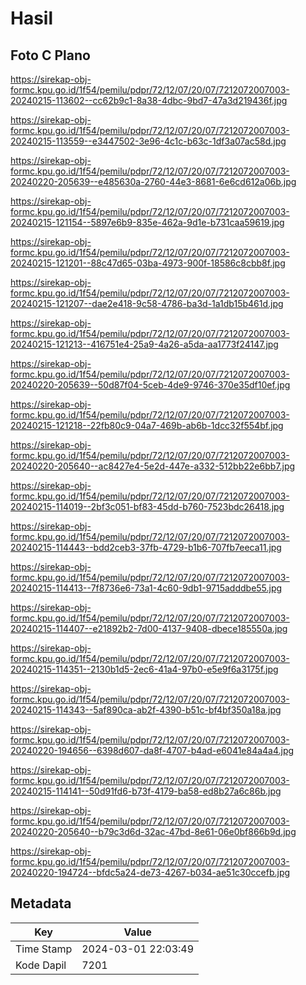 # Hasil

## Foto C Plano

https://sirekap-obj-formc.kpu.go.id/1f54/pemilu/pdpr/72/12/07/20/07/7212072007003-20240215-113602--cc62b9c1-8a38-4dbc-9bd7-47a3d219436f.jpg

https://sirekap-obj-formc.kpu.go.id/1f54/pemilu/pdpr/72/12/07/20/07/7212072007003-20240215-113559--e3447502-3e96-4c1c-b63c-1df3a07ac58d.jpg

https://sirekap-obj-formc.kpu.go.id/1f54/pemilu/pdpr/72/12/07/20/07/7212072007003-20240220-205639--e485630a-2760-44e3-8681-6e6cd612a06b.jpg

https://sirekap-obj-formc.kpu.go.id/1f54/pemilu/pdpr/72/12/07/20/07/7212072007003-20240215-121154--5897e6b9-835e-462a-9d1e-b731caa59619.jpg

https://sirekap-obj-formc.kpu.go.id/1f54/pemilu/pdpr/72/12/07/20/07/7212072007003-20240215-121201--88c47d65-03ba-4973-900f-18586c8cbb8f.jpg

https://sirekap-obj-formc.kpu.go.id/1f54/pemilu/pdpr/72/12/07/20/07/7212072007003-20240215-121207--dae2e418-9c58-4786-ba3d-1a1db15b461d.jpg

https://sirekap-obj-formc.kpu.go.id/1f54/pemilu/pdpr/72/12/07/20/07/7212072007003-20240215-121213--416751e4-25a9-4a26-a5da-aa1773f24147.jpg

https://sirekap-obj-formc.kpu.go.id/1f54/pemilu/pdpr/72/12/07/20/07/7212072007003-20240220-205639--50d87f04-5ceb-4de9-9746-370e35df10ef.jpg

https://sirekap-obj-formc.kpu.go.id/1f54/pemilu/pdpr/72/12/07/20/07/7212072007003-20240215-121218--22fb80c9-04a7-469b-ab6b-1dcc32f554bf.jpg

https://sirekap-obj-formc.kpu.go.id/1f54/pemilu/pdpr/72/12/07/20/07/7212072007003-20240220-205640--ac8427e4-5e2d-447e-a332-512bb22e6bb7.jpg

https://sirekap-obj-formc.kpu.go.id/1f54/pemilu/pdpr/72/12/07/20/07/7212072007003-20240215-114019--2bf3c051-bf83-45dd-b760-7523bdc26418.jpg

https://sirekap-obj-formc.kpu.go.id/1f54/pemilu/pdpr/72/12/07/20/07/7212072007003-20240215-114443--bdd2ceb3-37fb-4729-b1b6-707fb7eeca11.jpg

https://sirekap-obj-formc.kpu.go.id/1f54/pemilu/pdpr/72/12/07/20/07/7212072007003-20240215-114413--7f8736e6-73a1-4c60-9db1-9715adddbe55.jpg

https://sirekap-obj-formc.kpu.go.id/1f54/pemilu/pdpr/72/12/07/20/07/7212072007003-20240215-114407--e21892b2-7d00-4137-9408-dbece185550a.jpg

https://sirekap-obj-formc.kpu.go.id/1f54/pemilu/pdpr/72/12/07/20/07/7212072007003-20240215-114351--2130b1d5-2ec6-41a4-97b0-e5e9f6a3175f.jpg

https://sirekap-obj-formc.kpu.go.id/1f54/pemilu/pdpr/72/12/07/20/07/7212072007003-20240215-114343--5af890ca-ab2f-4390-b51c-bf4bf350a18a.jpg

https://sirekap-obj-formc.kpu.go.id/1f54/pemilu/pdpr/72/12/07/20/07/7212072007003-20240220-194656--6398d607-da8f-4707-b4ad-e6041e84a4a4.jpg

https://sirekap-obj-formc.kpu.go.id/1f54/pemilu/pdpr/72/12/07/20/07/7212072007003-20240215-114141--50d91fd6-b73f-4179-ba58-ed8b27a6c86b.jpg

https://sirekap-obj-formc.kpu.go.id/1f54/pemilu/pdpr/72/12/07/20/07/7212072007003-20240220-205640--b79c3d6d-32ac-47bd-8e61-06e0bf866b9d.jpg

https://sirekap-obj-formc.kpu.go.id/1f54/pemilu/pdpr/72/12/07/20/07/7212072007003-20240220-194724--bfdc5a24-de73-4267-b034-ae51c30ccefb.jpg


## Metadata

| Key        | Value               |
| ---------- | ------------------- |
| Time Stamp | 2024-03-01 22:03:49 |
| Kode Dapil | 7201                |



